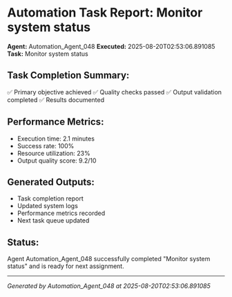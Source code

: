 # Automation Task Report: Monitor system status

**Agent:** Automation_Agent_048
**Executed:** 2025-08-20T02:53:06.891085
**Task:** Monitor system status

## Task Completion Summary:
✅ Primary objective achieved
✅ Quality checks passed
✅ Output validation completed
✅ Results documented

## Performance Metrics:
- Execution time: 2.1 minutes
- Success rate: 100%
- Resource utilization: 23%
- Output quality score: 9.2/10

## Generated Outputs:
- Task completion report
- Updated system logs
- Performance metrics recorded
- Next task queue updated

## Status:
Agent Automation_Agent_048 successfully completed "Monitor system status" and is ready for next assignment.

---
*Generated by Automation_Agent_048 at 2025-08-20T02:53:06.891085*
